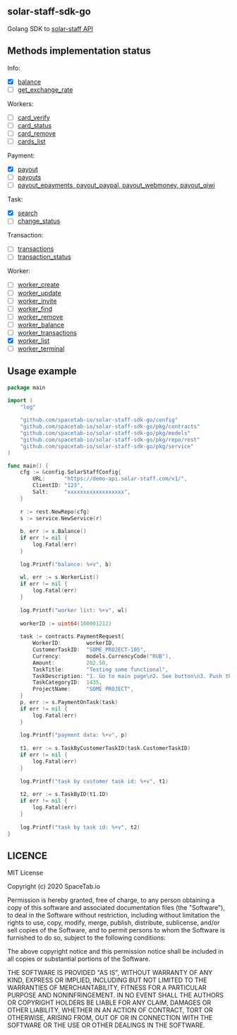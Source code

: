 solar-staff-sdk-go
------------------

Golang SDK to [solar-staff API](https://help.solar-staff.com/ru/collections/681023-api-documentation#api-reference)

## Methods implementation status

Info:
* [x] [balance](https://help.solar-staff.com/ru/articles/1601247-balance)
* [ ] [get_exchange_rate](https://help.solar-staff.com/ru/articles/1601278-get_exchange_rate)

Workers:
* [ ] [card_verify](https://help.solar-staff.com/ru/articles/1601252-card_verify)
* [ ] [card_status](https://help.solar-staff.com/ru/articles/1601259-card_status)
* [ ] [card_remove](https://help.solar-staff.com/ru/articles/1601240-card_remove)
* [ ] [cards_list](https://help.solar-staff.com/ru/articles/1601226-cards_list)

Payment:
* [x] [payout](https://help.solar-staff.com/ru/articles/1601285-payout)
* [ ] [payouts](https://help.solar-staff.com/ru/articles/3347018-payouts)
* [ ] [payout_epayments, payout_paypal, payout_webmoney, payout_qiwi](https://help.solar-staff.com/ru/articles/3345987-payout_epayments-payout_paypal-payout_webmoney-payout_qiwi)

Task:
* [x] [search](https://help.solar-staff.com/ru/articles/1601302-search)
* [ ] [change_status](https://help.solar-staff.com/ru/articles/1601309-change_status)

Transaction:
* [ ] [transactions](https://help.solar-staff.com/ru/articles/1601310-transactions)
* [ ] [transaction_status](https://help.solar-staff.com/ru/articles/1601317-transaction_status)

Worker:
* [ ] [worker_create](https://help.solar-staff.com/ru/articles/1601322-worker_create)
* [ ] [worker_update](https://help.solar-staff.com/ru/articles/2824899-worker_update)
* [ ] [worker_invite](https://help.solar-staff.com/ru/articles/2501349-worker_invite)
* [ ] [worker_find](https://help.solar-staff.com/ru/articles/1601324-worker_find)
* [ ] [worker_remove](https://help.solar-staff.com/ru/articles/1601349-worker_remove)
* [ ] [worker_balance](https://help.solar-staff.com/ru/articles/1601350-worker_balance)
* [ ] [worker_transactions](https://help.solar-staff.com/ru/articles/1601362-worker_transactions)
* [x] [worker_list](https://help.solar-staff.com/ru/articles/1601374-workers_list)
* [ ] [worker_terminal](https://help.solar-staff.com/ru/articles/2860181-worker_terminal)

## Usage example

```go
package main

import (
    "log"
    
    "github.com/spacetab-io/solar-staff-sdk-go/config"
    "github.com/spacetab-io/solar-staff-sdk-go/pkg/contracts"
    "github.com/spacetab-io/solar-staff-sdk-go/pkg/models"
    "github.com/spacetab-io/solar-staff-sdk-go/pkg/repo/rest"
    "github.com/spacetab-io/solar-staff-sdk-go/pkg/service"
)

func main() {
    cfg := &config.SolarStaffConfig{
        URL:      "https://demo-api.solar-staff.com/v1/",
        ClientID: "123",
        Salt:     "xxxxxxxxxxxxxxxxxx",
    }
    
    r := rest.NewRepo(cfg)
    s := service.NewService(r)
    
    b, err := s.Balance()
    if err != nil {
        log.Fatal(err)
    }
    
    log.Printf("balance: %+v", b)
    
    wl, err := s.WorkerList()
    if err != nil {
        log.Fatal(err)
    }
    
    log.Printf("worker list: %+v", wl)
    
    workerID := uint64(100001212)
    
    task := contracts.PaymentRequest{
        WorkerID:        workerID,
        CustomerTaskID:  "SOME_PROJECT-105",
        Currency:        models.CurrencyCode("RUB"),
        Amount:          202.50,
        TaskTitle:       "Testing some functional",
        TaskDescription: "1. Go to main page\n2. See button\n3. Push the button\n4. Get the result",
        TaskCategoryID:  1435,
        ProjectName:     "SOME PROJECT",
    }
    p, err := s.PaymentOnTask(task)
    if err != nil {
        log.Fatal(err)
    }
    
    log.Printf("payment data: %+v", p)
    
    t1, err := s.TaskByCustomerTaskID(task.CustomerTaskID)
    if err != nil {
        log.Fatal(err)
    }
    
    log.Printf("task by customer task id: %+v", t1)
    
    t2, err := s.TaskByID(t1.ID)
    if err != nil {
        log.Fatal(err)
    }
    
    log.Printf("task by task id: %+v", t2)
}
```
## LICENCE

MIT License

Copyright (c) 2020 SpaceTab.io

Permission is hereby granted, free of charge, to any person obtaining a copy
of this software and associated documentation files (the "Software"), to deal
in the Software without restriction, including without limitation the rights
to use, copy, modify, merge, publish, distribute, sublicense, and/or sell
copies of the Software, and to permit persons to whom the Software is
furnished to do so, subject to the following conditions:

The above copyright notice and this permission notice shall be included in all
copies or substantial portions of the Software.

THE SOFTWARE IS PROVIDED "AS IS", WITHOUT WARRANTY OF ANY KIND, EXPRESS OR
IMPLIED, INCLUDING BUT NOT LIMITED TO THE WARRANTIES OF MERCHANTABILITY,
FITNESS FOR A PARTICULAR PURPOSE AND NONINFRINGEMENT. IN NO EVENT SHALL THE
AUTHORS OR COPYRIGHT HOLDERS BE LIABLE FOR ANY CLAIM, DAMAGES OR OTHER
LIABILITY, WHETHER IN AN ACTION OF CONTRACT, TORT OR OTHERWISE, ARISING FROM,
OUT OF OR IN CONNECTION WITH THE SOFTWARE OR THE USE OR OTHER DEALINGS IN THE
SOFTWARE.

